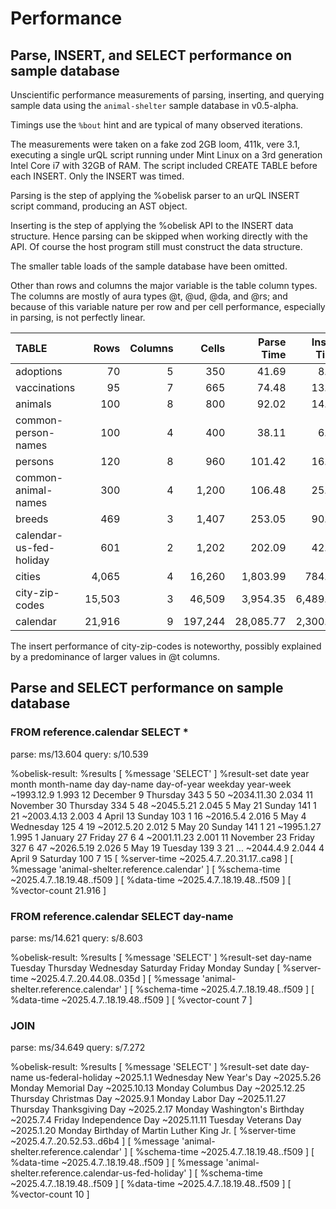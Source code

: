 # Performance

## Parse, INSERT, and SELECT performance on sample database

Unscientific performance measurements of parsing, inserting, and querying sample data using the `animal-shelter` sample database in v0.5-alpha.

Timings use the `%bout` hint and are typical of many observed iterations.

The measurements were taken on a fake zod 2GB loom, 411k, vere 3.1, executing a single urQL script running under Mint Linux on a 3rd generation Intel Core i7 with 32GB of RAM. The script included CREATE TABLE before each INSERT. Only the INSERT was timed.

Parsing is the step of applying the %obelisk parser to an urQL INSERT script command, producing an AST object.

Inserting is the step of applying the %obelisk API to the INSERT data structure. Hence parsing can be skipped when working directly with the API. Of course the host program still must construct the data structure.

The smaller table loads of the sample database have been omitted. 

Other than rows and columns the major variable is the table column types. The columns are mostly of aura types @t, @ud, @da, and @rs; and because of this variable nature per row and per cell performance, especially in parsing, is not perfectly linear.

| TABLE | Rows | Columns | Cells | Parse Time | Insert Time | Parse / Row | Parse / Cell | Insert / Row | Insert / Cell |
| :---- | ---: | ------: | ----: | ---------: | ----------: | ----------: | -----------: | -----------: | ------------: |
|adoptions|	70|	5|	350|	41.69|	8.08|		0.596|	0.119|		0.115|	0.023|
|vaccinations|	95|	7|	665|	74.48|	13.04|		0.784|	0.112|		0.137|	0.020|
|animals|	100|	8|	800|	92.02|	14.46|		0.920|	0.115|		0.145|	0.018|
|common-person-names|	100|	4|	400|	38.11|	6.03|		0.381|	0.095|		0.060|	0.015|
|persons|	120|	8|	960|	101.42|	16.97|		0.845|	0.106|		0.141|	0.018|
|common-animal-names|	300|	4|	1,200|	106.48|	25.62|		0.355|	0.089|		0.085|	0.021|
|breeds|	469|	3|	1,407|	253.05|	90.10|		0.540|	0.180|		0.192|	0.064|
|calendar-us-fed-holiday|	601|	2|	1,202|	202.09|	42.66|		0.336|	0.168|		0.071|	0.035|
|cities|	4,065|	4|	16,260|	1,803.99|	784.78|		0.444|	0.111|		0.193|	0.048|
|city-zip-codes|	15,503|	3|	46,509|	3,954.35|	6,489.42|		0.255|	0.085|		0.419|	0.140|
|calendar|	21,916|	9|	197,244|	28,085.77|	2,300.30|		1.282|	0.142|		0.105|	0.012|

The insert performance of city-zip-codes is noteworthy, possibly explained by a predominance of larger values in @t columns.

## Parse and SELECT performance on sample database

### FROM reference.calendar SELECT *

parse: ms/13.604
query: s/10.539

%obelisk-result:
  %results
    [ %message 'SELECT' ]
    %result-set
      date  year  month  month-name  day  day-name  day-of-year  weekday  year-week
      ~1993.12.9  1.993  12  December  9  Thursday  343  5  50
      ~2034.11.30  2.034  11  November  30  Thursday  334  5  48
      ~2045.5.21  2.045  5  May  21  Sunday  141  1  21
      ~2003.4.13  2.003  4  April  13  Sunday  103  1  16
      ~2016.5.4  2.016  5  May  4  Wednesday  125  4  19
      ~2012.5.20  2.012  5  May  20  Sunday  141  1  21
      ~1995.1.27  1.995  1  January  27  Friday  27  6  4
      ~2001.11.23  2.001  11  November  23  Friday  327  6  47
      ~2026.5.19  2.026  5  May  19  Tuesday  139  3  21
     ...
      ~2044.4.9  2.044  4  April  9  Saturday  100  7  15
    [ %server-time ~2025.4.7..20.31.17..ca98 ]
    [ %message 'animal-shelter.reference.calendar' ]
    [ %schema-time ~2025.4.7..18.19.48..f509 ]
    [ %data-time ~2025.4.7..18.19.48..f509 ]
    [ %vector-count 21.916 ]

### FROM reference.calendar SELECT day-name

parse: ms/14.621
query: s/8.603

%obelisk-result:
  %results
    [ %message 'SELECT' ]
    %result-set
      day-name
      Tuesday
      Thursday
      Wednesday
      Saturday
      Friday
      Monday
      Sunday
    [ %server-time ~2025.4.7..20.44.08..035d ]
    [ %message 'animal-shelter.reference.calendar' ]
    [ %schema-time ~2025.4.7..18.19.48..f509 ]
    [ %data-time ~2025.4.7..18.19.48..f509 ]
    [ %vector-count 7 ]

### JOIN

parse: ms/34.649
query: s/7.272

%obelisk-result:
  %results
    [ %message 'SELECT' ]
    %result-set
      date  day-name  us-federal-holiday
      ~2025.1.1  Wednesday  New Year's Day
      ~2025.5.26  Monday  Memorial Day
      ~2025.10.13  Monday  Columbus Day
      ~2025.12.25  Thursday  Christmas Day
      ~2025.9.1  Monday  Labor Day
      ~2025.11.27  Thursday  Thanksgiving Day
      ~2025.2.17  Monday  Washington's Birthday
      ~2025.7.4  Friday  Independence Day
      ~2025.11.11  Tuesday  Veterans Day
      ~2025.1.20  Monday  Birthday of Martin Luther King Jr.
    [ %server-time ~2025.4.7..20.52.53..d6b4 ]
    [ %message 'animal-shelter.reference.calendar' ]
    [ %schema-time ~2025.4.7..18.19.48..f509 ]
    [ %data-time ~2025.4.7..18.19.48..f509 ]
    [ %message 'animal-shelter.reference.calendar-us-fed-holiday' ]
    [ %schema-time ~2025.4.7..18.19.48..f509 ]
    [ %data-time ~2025.4.7..18.19.48..f509 ]
    [ %vector-count 10 ]